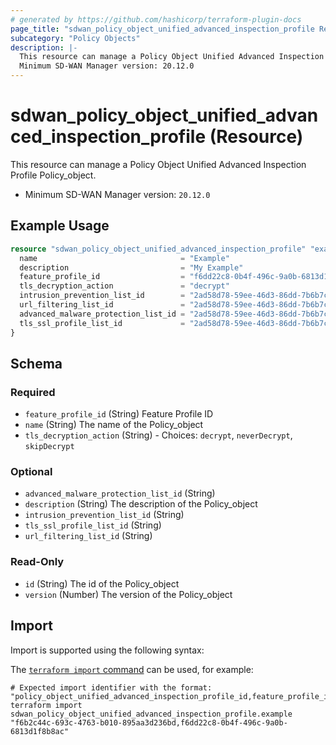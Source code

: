 ```yaml
---
# generated by https://github.com/hashicorp/terraform-plugin-docs
page_title: "sdwan_policy_object_unified_advanced_inspection_profile Resource - terraform-provider-sdwan"
subcategory: "Policy Objects"
description: |-
  This resource can manage a Policy Object Unified Advanced Inspection Profile Policy_object.
  Minimum SD-WAN Manager version: 20.12.0
---
```


# sdwan_policy_object_unified_advanced_inspection_profile (Resource)

This resource can manage a Policy Object Unified Advanced Inspection Profile Policy_object.
  - Minimum SD-WAN Manager version: `20.12.0`

## Example Usage

```terraform
resource "sdwan_policy_object_unified_advanced_inspection_profile" "example" {
  name                                = "Example"
  description                         = "My Example"
  feature_profile_id                  = "f6dd22c8-0b4f-496c-9a0b-6813d1f8b8ac"
  tls_decryption_action               = "decrypt"
  intrusion_prevention_list_id        = "2ad58d78-59ee-46d3-86dd-7b6b7ca09f38"
  url_filtering_list_id               = "2ad58d78-59ee-46d3-86dd-7b6b7ca09f38"
  advanced_malware_protection_list_id = "2ad58d78-59ee-46d3-86dd-7b6b7ca09f38"
  tls_ssl_profile_list_id             = "2ad58d78-59ee-46d3-86dd-7b6b7ca09f38"
}
```

<!-- schema generated by tfplugindocs -->
## Schema

### Required

- `feature_profile_id` (String) Feature Profile ID
- `name` (String) The name of the Policy_object
- `tls_decryption_action` (String) - Choices: `decrypt`, `neverDecrypt`, `skipDecrypt`

### Optional

- `advanced_malware_protection_list_id` (String)
- `description` (String) The description of the Policy_object
- `intrusion_prevention_list_id` (String)
- `tls_ssl_profile_list_id` (String)
- `url_filtering_list_id` (String)

### Read-Only

- `id` (String) The id of the Policy_object
- `version` (Number) The version of the Policy_object

## Import

Import is supported using the following syntax:

The [`terraform import` command](https://developer.hashicorp.com/terraform/cli/commands/import) can be used, for example:

```shell
# Expected import identifier with the format: "policy_object_unified_advanced_inspection_profile_id,feature_profile_id"
terraform import sdwan_policy_object_unified_advanced_inspection_profile.example "f6b2c44c-693c-4763-b010-895aa3d236bd,f6dd22c8-0b4f-496c-9a0b-6813d1f8b8ac"
```
